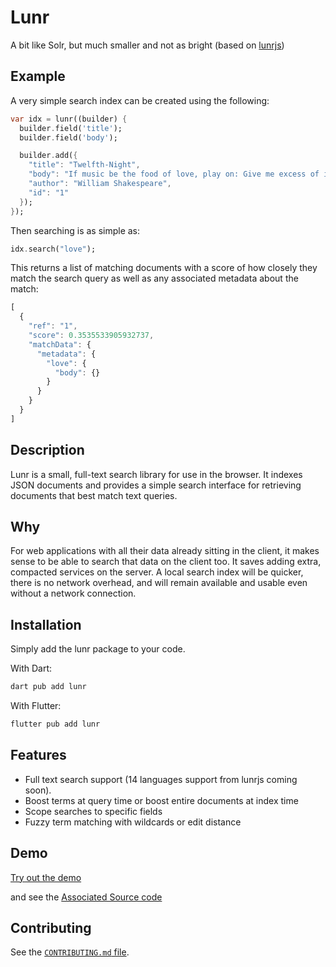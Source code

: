 # Lunr 


A bit like Solr, but much smaller and not as bright (based on [lunrjs](https://github.com/olivernn/lunr.js))

## Example

A very simple search index can be created using the following:

```dart
var idx = lunr((builder) {
  builder.field('title');
  builder.field('body');

  builder.add({
    "title": "Twelfth-Night",
    "body": "If music be the food of love, play on: Give me excess of it…",
    "author": "William Shakespeare",
    "id": "1"
  });
});
```

Then searching is as simple as:

```dart
idx.search("love");
```

This returns a list of matching documents with a score of how closely they match the search query as well as any associated metadata about the match:

```javascript
[
  {
    "ref": "1",
    "score": 0.3535533905932737,
    "matchData": {
      "metadata": {
        "love": {
          "body": {}
        }
      }
    }
  }
]
```


## Description

Lunr is a small, full-text search library for use in the browser.  It indexes JSON documents and provides a simple search interface for retrieving documents that best match text queries.

## Why

For web applications with all their data already sitting in the client, it makes sense to be able to search that data on the client too.  It saves adding extra, compacted services on the server.  A local search index will be quicker, there is no network overhead, and will remain available and usable even without a network connection.

## Installation

Simply add the lunr package to your code.

With Dart:

```sh
dart pub add lunr
```

With Flutter:

```sh
flutter pub add lunr
```


## Features

* Full text search support (14 languages support from lunrjs coming soon).
* Boost terms at query time or boost entire documents at index time
* Scope searches to specific fields
* Fuzzy term matching with wildcards or edit distance

## Demo

[Try out the demo](https://lunr_demo.hornmicro.com)

and see the [Associated Source code](https://github.com/sjhorn/lunr_demo)

## Contributing

See the [`CONTRIBUTING.md` file](CONTRIBUTING.md).